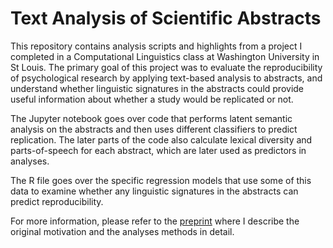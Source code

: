 # Text Analysis of Scientific Abstracts

This repository contains analysis scripts and highlights from a project I completed in a Computational Linguistics class at Washington University in St Louis. The primary goal of this project was to evaluate the reproducibility of psychological research by applying text-based analysis to abstracts, and understand whether linguistic signatures in the abstracts could provide useful information about whether a study would be replicated or not.

The Jupyter notebook goes over code that performs latent semantic analysis on the abstracts and then uses different classifiers to predict replication. The later parts of the code also calculate lexical diversity and parts-of-speech for each abstract, which are later used as predictors in analyses.

The R file goes over the specific regression models that use some of this data to examine whether any linguistic signatures in the abstracts can predict reproducibility.

For more information, please refer to the [preprint](http://abhilashak.weebly.com/uploads/5/9/6/0/59603701/kumar_reproducibility.pdf) where I describe the original motivation and the analyses methods in detail.
